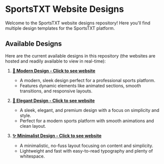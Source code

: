 # SportsTXT Website Designs

Welcome to the SportsTXT website designs repository! Here you'll find multiple design templates for the SportsTXT platform.

## Available Designs

Here are the current available designs in this repository (the websites are hosted and readily available to view in real-time):

1. **[🚀 Modern Design - Click to see website](https://sportstxt-website-designs.vercel.app/)**

   - A modern, sleek design perfect for a professional sports platform.
   - Features dynamic elements like animated sections, smooth transitions, and responsive layouts.

2. **[🌟 Elegant Design - Click to see website](https://elegant-design-sportstxt.vercel.app/)**

   - A sleek, elegant, and premium design with a focus on simplicity and style.
   - Perfect for a modern sports platform with smooth animations and clean layout.

3. **[✨ Minimalist Design - Click to see website](https://minimalist-design-eight.vercel.app/)** 

   - A minimalistic, no-fuss layout focusing on content and simplicity.
   - Lightweight and fast with easy-to-read typography and plenty of whitespace.
